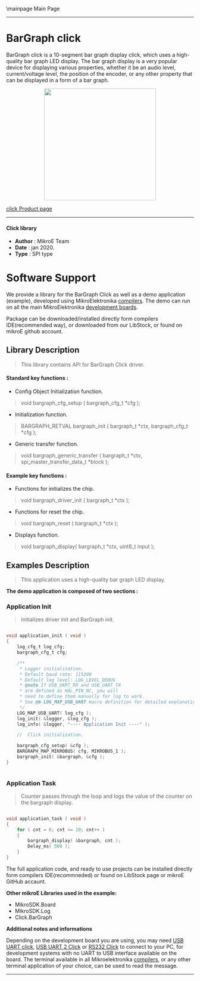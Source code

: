 \mainpage Main Page
 
 

---
# BarGraph click

BarGraph click is a 10-segment bar graph display click, which uses a high-quality bar graph LED display. The bar graph display is a very popular device for displaying various properties, whether it be an audio level, current/voltage level, the position of the encoder, or any other property that can be displayed in a form of a bar graph.

<p align="center">
  <img src="https://download.mikroe.com/images/click_for_ide/bargraph_click.png" height=300px>
</p>


[click Product page](https://www.mikroe.com/bargraph-click)

---


#### Click library 

- **Author**        : MikroE Team
- **Date**          : jan 2020.
- **Type**          : SPI type


# Software Support

We provide a library for the BarGraph Click 
as well as a demo application (example), developed using MikroElektronika 
[compilers](https://shop.mikroe.com/compilers). 
The demo can run on all the main MikroElektronika [development boards](https://shop.mikroe.com/development-boards).

Package can be downloaded/installed directly form compilers IDE(recommended way), or downloaded from our LibStock, or found on mikroE github account. 

## Library Description

> This library contains API for BarGraph Click driver.

#### Standard key functions :

- Config Object Initialization function.
> void bargraph_cfg_setup ( bargraph_cfg_t *cfg ); 
 
- Initialization function.
> BARGRAPH_RETVAL bargraph_init ( bargraph_t *ctx, bargraph_cfg_t *cfg );

- Generic transfer function.
> void bargraph_generic_transfer ( bargraph_t *ctx, spi_master_transfer_data_t *block );


#### Example key functions :

- Functions for initializes the chip.
> void bargraph_driver_init ( bargraph_t *ctx );
 
- Functions for reset the chip.
> void bargraph_reset ( bargraph_t *ctx );

- Displays function.
> void bargraph_display( bargraph_t *ctx, uint8_t input );

## Examples Description

> This application uses a high-quality bar graph LED display. 

**The demo application is composed of two sections :**

### Application Init 

> Initializes driver init and BarGraph init. 

```c

void application_init ( void )
{
    log_cfg_t log_cfg;
    bargraph_cfg_t cfg;

    /** 
     * Logger initialization.
     * Default baud rate: 115200
     * Default log level: LOG_LEVEL_DEBUG
     * @note If USB_UART_RX and USB_UART_TX 
     * are defined as HAL_PIN_NC, you will 
     * need to define them manually for log to work. 
     * See @b LOG_MAP_USB_UART macro definition for detailed explanation.
     */
    LOG_MAP_USB_UART( log_cfg );
    log_init( &logger, &log_cfg );
    log_info( &logger, "---- Application Init ----" );

    //  Click initialization.

    bargraph_cfg_setup( &cfg );
    BARGRAPH_MAP_MIKROBUS( cfg, MIKROBUS_1 );
    bargraph_init( &bargraph, &cfg );
}
  
```

### Application Task

> Counter passes through the loop and logs the value of the counter on the bargraph display.

```c

void application_task ( void )
{
    for ( cnt = 0; cnt <= 10; cnt++ )
    {
        bargraph_display( &bargraph, cnt );
        Delay_ms( 500 );
    }
}  

```

The full application code, and ready to use projects can be  installed directly form compilers IDE(recommneded) or found on LibStock page or mikroE GitHub accaunt.

**Other mikroE Libraries used in the example:** 

- MikroSDK.Board
- MikroSDK.Log
- Click.BarGraph

**Additional notes and informations**

Depending on the development board you are using, you may need 
[USB UART click](https://shop.mikroe.com/usb-uart-click), 
[USB UART 2 Click](https://shop.mikroe.com/usb-uart-2-click) or 
[RS232 Click](https://shop.mikroe.com/rs232-click) to connect to your PC, for 
development systems with no UART to USB interface available on the board. The 
terminal available in all Mikroelektronika 
[compilers](https://shop.mikroe.com/compilers), or any other terminal application 
of your choice, can be used to read the message.



---
